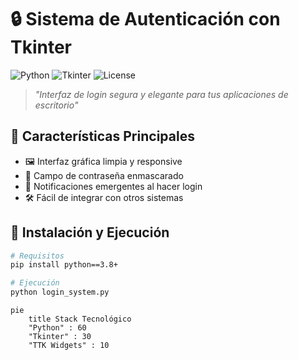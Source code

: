 # 🔒 Sistema de Autenticación con Tkinter

![Python](https://img.shields.io/badge/Python-3.8%2B-blue?logo=python&logoColor=white)
![Tkinter](https://img.shields.io/badge/GUI-Tkinter-%23039BE5?logo=tkinter)
![License](https://img.shields.io/badge/License-MIT-green)

> *"Interfaz de login segura y elegante para tus aplicaciones de escritorio"*

## 🌟 Características Principales
- 🖼️ Interfaz gráfica limpia y responsive
- 🔐 Campo de contraseña enmascarado
- 💬 Notificaciones emergentes al hacer login
- 🛠️ Fácil de integrar con otros sistemas

## 🚀 Instalación y Ejecución
```bash
# Requisitos
pip install python==3.8+

# Ejecución
python login_system.py
```
```mermaid
pie
    title Stack Tecnológico
    "Python" : 60
    "Tkinter" : 30
    "TTK Widgets" : 10
```
